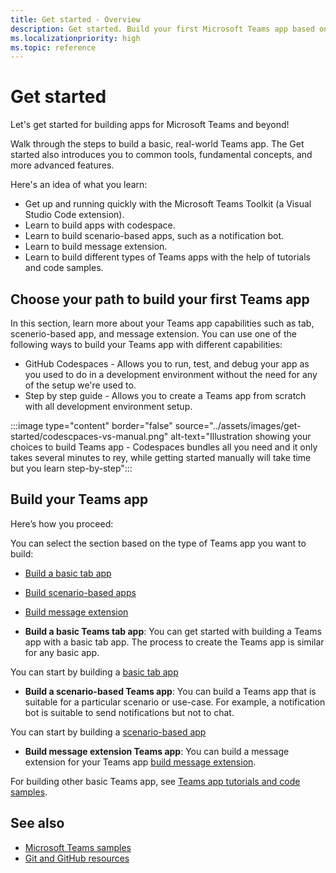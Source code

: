 ```yaml
---
title: Get started - Overview
description: Get started. Build your first Microsoft Teams app based on language (Node.js, C#, Java, and Python) and developement environment, understand app capabilities, SDKs.
ms.localizationpriority: high
ms.topic: reference
---
```

# Get started

Let's get started for building apps for Microsoft Teams and beyond!

Walk through the steps to build a basic, real-world Teams app. The Get started also introduces you to common tools, fundamental concepts, and more advanced features.

Here's an idea of what you learn:

* Get up and running quickly with the Microsoft Teams Toolkit (a Visual Studio Code extension).
* Learn to build apps with codespace.
* Learn to build scenario-based apps, such as a notification bot.
* Learn to build message extension.
* Learn to build different types of Teams apps with the help of tutorials and code samples.

## Choose your path to build your first Teams app

In this section, learn more about your Teams app capabilities such as tab, scenerio-based app, and message extension. You can use one of the following ways to build your Teams app with different capabilities:

* GitHub Codespaces - Allows you to run, test, and debug your app as you used to do in a development environment without the need for any of the setup we're used to.
* Step by step guide - Allows you to create a Teams app from scratch with all development environment setup.

:::image type="content" border="false" source="../assets/images/get-started/codescpaces-vs-manual.png" alt-text="Illustration showing your choices to build Teams app - Codespaces bundles all you need and it only takes several minutes to rey, while getting started manually will take time but you learn step-by-step":::

## Build your Teams app

Here’s how you proceed:

You can select the section based on the type of Teams app you want to build:

* [Build a basic tab app](#build-a-basic-tab-app)
* [Build scenario-based apps](#build-a-scenario-based-teams-app)
* [Build message extension](#build-message-extension)

* **Build a basic Teams tab app**: You can get started with building a Teams app with a basic tab app. The process to create the Teams app is similar for any basic app.

You can start by building a [basic tab app](build-basic-tab-app.md)

* **Build a scenario-based Teams app**: You can build a Teams app that is suitable for a particular scenario or use-case. For example, a notification bot is suitable to send notifications but not to chat.

You can start by building a [scenario-based app](build-notification-bot.md)

* **Build message extension Teams app**: You can build a message extension for your Teams app [build message extension](build-message-extension.md).

For building other basic Teams app, see [Teams app tutorials and code samples](teams-toolkit-tutorial.md).

<!--
## App capabilities and development tools

(Note: will be moved to choose what suits you)

Based on the capabilities you want for your app, choose an appropriate development tool set.

| App capabilities | Tabs | Bots | Message extensions |
|--------|-------------|--------|--------|
| **User interactions** | A full-screen embedded web experience. | A chat bot that converses with members. | Shortcuts for inserting external content into a conversation or taking action on messages. |
| **Recommended tools** | Microsoft Visual Studio Code with Teams Toolkit extension, or TeamsFx CLI if you prefer using CLI | Visual Studio Code with Teams Toolkit extension, or TeamsFx CLI | Visual Studio Code with Teams Toolkit extension, or TeamsFx CLI |
| **SDKs** | TeamsFx SDK for core libs and Teams JavaScript client library for UI functionalities | TeamsFx SDK and Bot Framework SDK | TeamsFx SDK and Bot Framework SDK |
| **Technology stacks or Languages** | Web technology in general, HTML, CSS, and JavaScript (incl. React). | Node.js, C#, Java, and Python. | Node.js, C#, Java, and Python. |

*You aren't limited to using these particular stacks!*

If you are already familiar with Yeoman workflow, you can use [YoTeams Yeoman Generator](https://github.com/pnp/generator-teams/blob/master/docs/docs/tutorials/build-your-first-microsoft-teams-app.md) to build your apps.

-->

## See also

* [Microsoft Teams samples](https://github.com/OfficeDev/Microsoft-Teams-Samples#microsoft-teams-samples)
* [Git and GitHub resources](/contribute/additional-resources)
